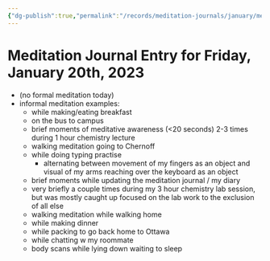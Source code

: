 ```yaml
---
{"dg-publish":true,"permalink":"/records/meditation-journals/january/meditation-journal-for-2023-01-20/","tags":["type/meditation-journal-entry info/phil-384/meditation-journal-entry"]}
---
```



# Meditation Journal Entry for Friday, January 20th, 2023

- (no formal meditation today)
- informal meditation examples:
	- while making/eating breakfast
	- on the bus to campus
	- brief moments of meditative awareness (<20 seconds) 2-3 times during 1 hour chemistry lecture
	- walking meditation going to Chernoff
	- while doing typing practise
		- alternating between movement of my fingers as an object and visual of my arms reaching over the keyboard as an object
	- brief moments while updating the meditation journal / my diary
	- very briefly a couple times during my 3 hour chemistry lab session, but was mostly caught up focused on the lab work to the exclusion of all else
	- walking meditation while walking home
	- while making dinner
	- while packing to go back home to Ottawa
	- while chatting w my roommate
	- body scans while lying down waiting to sleep